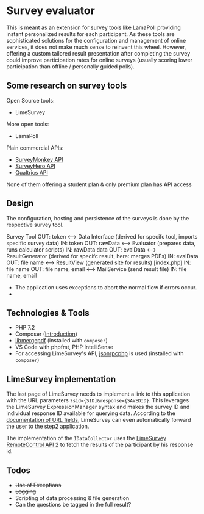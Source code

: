 # Survey evaluator

This is meant as an extension for survey tools like LamaPoll providing instant personalized 
results for each participant. As these tools are sophisticated solutions for the configuration 
and management of online services, it does not make much sense to reinvent this wheel. However, 
offering a custom tailored result presentation after completing the survey could improve 
participation rates for online surveys (usually scoring lower participation than offline / 
personally guided polls).

## Some research on survey tools

Open Source tools:
- LimeSurvey

More open tools:
- LamaPoll

Plain commercial APIs:
- [SurveyMonkey API](https://developer.surveymonkey.com/api/v3/#collectors-id-responses-id-details)
- [SurveyHero API](https://developer.surveyhero.com/api/#get-all-answers-from-response)
- [Qualtrics API](https://api.qualtrics.com/reference#getresponse-1)

None of them offering a student plan & only premium plan has API access

## Design

The configuration, hosting and persistence of the surveys is done by the respective survey tool.


Survey Tool 
OUT: token <--> 
    Data Interface (derived for specifc tool, imports specific survey data) 
    IN: token OUT: rawData <--> 
        Evaluator (prepares data, runs calculator scripts) 
        IN: rawData data OUT: evalData <-->
            ResultGenerator (derived for specifc result, here: merges PDFs) 
            IN: evalData OUT: file name <-->
                ResultView (generated site for results) [index.php]
                IN: file name OUT: file name, email <-->
                    MailService (send result file)
                    IN: file name, email

- The application uses exceptions to abort the normal flow if errors occur.
- 

## Technologies & Tools

- PHP 7.2
- Composer ([Introduction](https://getcomposer.org/doc/00-intro.md))
- [libmergepdf](https://github.com/hanneskod/libmergepdf) (installed with `composer`)
- VS Code with phpfmt, PHP IntelliSense
- For accessing LimeSurvey's API, [jsonrpcphp](https://github.com/weberhofer/jsonrpcphp) is used (installed with `composer`) 

## LimeSurvey implementation

The last page of LimeSurvey needs to implement a link to this application with the URL parameters `?sid={SID]&response={SAVEDID}`. This leverages the LimeSurvey ExpressionManager syntax and makes the survey ID and individual response ID available for querying data. According to the [documentation of URL fields](https://manual.limesurvey.org/URL_fields), LimeSurvey can even automatically forward the user to the step2 application.

The implementation of the `IDataCollector` uses the [LimeSurvey RemoteControl API 2](https://manual.limesurvey.org/RemoteControl_2_API) to fetch the results of the participant by his response id.


## Todos

- ~~Use of Exceptions~~
- ~~Logging~~
- Scripting of data processing & file generation
- Can the questions be tagged in the full result?